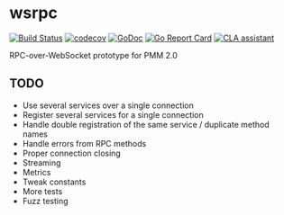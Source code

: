 # wsrpc

[![Build Status](https://travis-ci.org/Percona-Lab/wsrpc.svg)](https://travis-ci.org/Percona-Lab/wsrpc)
[![codecov](https://codecov.io/gh/Percona-Lab/wsrpc/branch/master/graph/badge.svg)](https://codecov.io/gh/Percona-Lab/wsrpc)
[![GoDoc](https://godoc.org/github.com/Percona-Lab/wsrpc?status.svg)](https://godoc.org/github.com/Percona-Lab/wsrpc)
[![Go Report Card](https://goreportcard.com/badge/github.com/Percona-Lab/wsrpc)](https://goreportcard.com/report/github.com/Percona-Lab/wsrpc)
[![CLA assistant](https://cla-assistant.io/readme/badge/Percona-Lab/wsrpc)](https://cla-assistant.io/Percona-Lab/wsrpc)

RPC-over-WebSocket prototype for PMM 2.0

## TODO

* Use several services over a single connection
* Register several services for a single connection
* Handle double registration of the same service / duplicate method names
* Handle errors from RPC methods
* Proper connection closing
* Streaming
* Metrics
* Tweak constants
* More tests
* Fuzz testing
